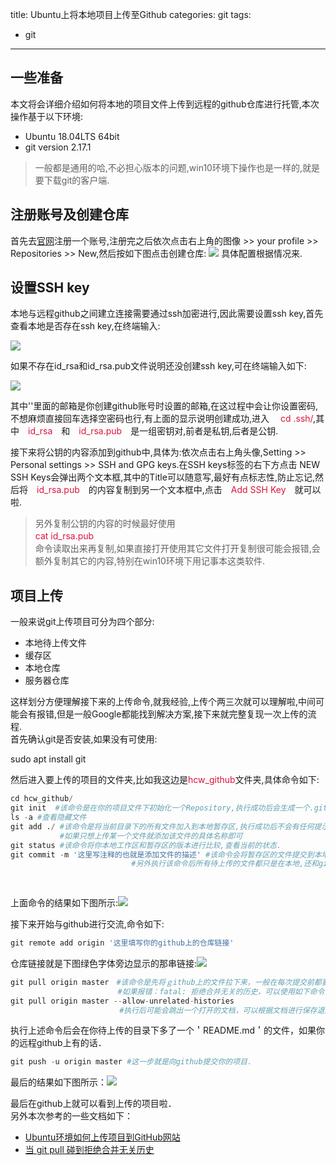 title: Ubuntu上将本地项目上传至Github
categories: git
tags: 
   - git
---
## 一些准备  
本文将会详细介绍如何将本地的项目文件上传到远程的github仓库进行托管,本次操作基于以下环境:  
- Ubuntu 18.04LTS 64bit
- git version 2.17.1
> 一般都是通用的哈,不必担心版本的问题,win10环境下操作也是一样的,就是要下载git的客户端.  

<!-- more -->
## 注册账号及创建仓库  
首先去[官网](https://github.com/)注册一个账号,注册完之后依次点击右上角的图像 >> your profile >> Repositories >> New,然后按如下图点击创建仓库:
![](http://pbcgmnu5b.bkt.clouddn.com/00.png)
具体配置根据情况来.


## 设置SSH key  
本地与远程github之间建立连接需要通过ssh加密进行,因此需要设置ssh key,首先查看本地是否存在ssh key,在终端输入:
  
![](http://pbcgmnu5b.bkt.clouddn.com/2018-10-07%2011-26-11%20%E7%9A%84%E5%B1%8F%E5%B9%95%E6%88%AA%E5%9B%BE.png)
  
如果不存在id_rsa和id_rsa.pub文件说明还没创建ssh key,可在终端输入如下:
  
![](http://pbcgmnu5b.bkt.clouddn.com/git_00.png)  

其中''里面的邮箱是你创建github账号时设置的邮箱,在这过程中会让你设置密码,不想麻烦直接回车选择空密码也行,有上面的显示说明创建成功,进入 　<font color=#DC143C >cd .ssh/</font>,其中　<font color=#DC143C >id_rsa</font>　和　<font color=#DC143C >id_rsa.pub</font>　是一组密钥对,前者是私钥,后者是公钥.  
  
接下来将公钥的内容添加到github中,具体为:依次点击右上角头像,Setting >> Personal settings >> SSH and GPG keys.在SSH keys标签的右下方点击 NEW SSH Keys会弹出两个文本框,其中的Title可以随意写,最好有点标志性,防止忘记,然后将　<font color=#DC143C >id_rsa.pub</font>　的内容复制到另一个文本框中,点击　<font color=#DC143C >Add SSH Key</font>　就可以啦.  
> 另外复制公钥的内容的时候最好使用  
<font color=#DC143C >cat id_rsa.pub</font>　  
命令读取出来再复制,如果直接打开使用其它文件打开复制很可能会报错,会额外复制其它的内容,特别在win10环境下用记事本这类软件.

## 项目上传  
一般来说git上传项目可分为四个部分:  
- 本地待上传文件  
- 缓存区  
- 本地仓库  
- 服务器仓库

这样划分方便理解接下来的上传命令,就我经验,上传个两三次就可以理解啦,中间可能会有报错,但是一般Google都能找到解决方案,接下来就完整复现一次上传的流程.  
首先确认git是否安装,如果没有可使用:

sudo apt install git

然后进入要上传的项目的文件夹,比如我这边是<font color=#DC143C >hcw_github</font>文件夹,具体命令如下:


```python
cd hcw_github/　
git init  #该命令是在你的项目文件下初始化一个Repository,执行成功后会生成一个.git的隐藏文件
ls -a #查看隐藏文件
git add ./ #该命令是将当前目录下的所有文件加入到本地暂存区,执行成功后不会有任何提示
           #如果只想上传某一个文件就添加该文件的具体名称即可
git status #该命令将你本地工作区和暂存区的版本进行比较,查看当前的状态.
git commit -m '这里写注释的也就是添加文件的描述' #该命令会将暂存区的文件提交到本地的历史区,只有在本地历史区的内容才可以提交到github.
                           #另外执行该命令后所有待上传的文件都只是在本地,还和github没有关系.
                           
    
```

上面命令的结果如下图所示:![](http://pbcgmnu5b.bkt.clouddn.com/2018-10-07%2011-16-51%20%E7%9A%84%E5%B1%8F%E5%B9%95%E6%88%AA%E5%9B%BE.png)


接下来开始与github进行交流,命令如下:


```python
git remote add origin '这里填写你的github上的仓库链接' 
```

仓库链接就是下图绿色字体旁边显示的那串链接:![](http://pbcgmnu5b.bkt.clouddn.com/01.png)


```python
git pull origin master　#该命令是先将ｇithub上的文件拉下来，一般在每次提交前都要进行ｐull，防止冲突．
　　　　　　              #如果报错：fatal: 拒绝合并无关的历史，可以使用如下命令：
git pull origin master --allow-unrelated-histories
    　　                 #执行后可能会跳出一个打开的文档，可以根据文档进行保存退出就可以了．
```

执行上述命令后会在你待上传的目录下多了一个＇README.md＇的文件，如果你的远程github上有的话．


```python
git push -u origin master #这一步就是向github提交你的项目．
```

最后的结果如下图所示：![](http://pbcgmnu5b.bkt.clouddn.com/2018-10-07%2011-18-11%20%E7%9A%84%E5%B1%8F%E5%B9%95%E6%88%AA%E5%9B%BE.png)

最后在github上就可以看到上传的项目啦．  
另外本次参考的一些文档如下：　　
- [Ubuntu环境如何上传项目到GitHub网站](https://blog.csdn.net/ajianyingxiaoqinghan/article/details/70544159)  
- [当 git pull 碰到拒绝合并无关历史](https://blog.csdn.net/lddtime/article/details/77817317)
